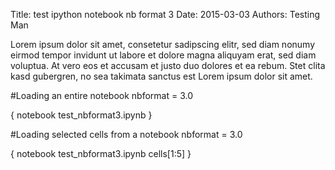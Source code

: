 Title: test ipython notebook nb format 3
Date: 2015-03-03
Authors: Testing Man


Lorem ipsum dolor sit amet, consetetur sadipscing elitr, sed diam nonumy eirmod
tempor invidunt ut labore et dolore magna aliquyam erat, sed diam voluptua. At
vero eos et accusam et justo duo dolores et ea rebum. Stet clita kasd gubergren,
no sea takimata sanctus est Lorem ipsum dolor sit amet.

#Loading an entire notebook nbformat = 3.0

{ notebook test_nbformat3.ipynb }

#Loading selected cells from a notebook nbformat = 3.0

{ notebook test_nbformat3.ipynb cells[1:5] }
